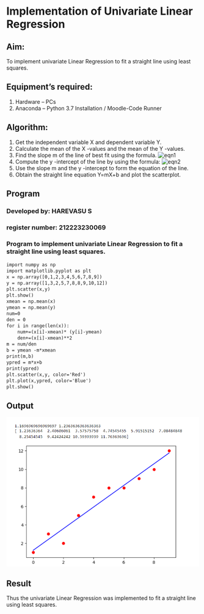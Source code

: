 # Implementation of Univariate Linear Regression
## Aim:
To implement univariate Linear Regression to fit a straight line using least squares.
## Equipment’s required:
1.	Hardware – PCs
2.	Anaconda – Python 3.7 Installation / Moodle-Code Runner
## Algorithm:
1.	Get the independent variable X and dependent variable Y.
2.	Calculate the mean of the X -values and the mean of the Y -values.
3.	Find the slope m of the line of best fit using the formula.
 ![eqn1](./eq1.jpg)
4.	Compute the y -intercept of the line by using the formula:
![eqn2](./eq2.jpg)  
5.	Use the slope m and the y -intercept to form the equation of the line.
6.	Obtain the straight line equation Y=mX+b and plot the scatterplot.
## Program
### Developed by: HAREVASU S
### register number: 212223230069
### Program to implement univariate Linear Regression to fit a straight line using least squares.
```
import numpy as np
import matplotlib.pyplot as plt
x = np.array([0,1,2,3,4,5,6,7,8,9])
y = np.array([1,3,2,5,7,8,8,9,10,12])
plt.scatter(x,y)
plt.show()
xmean = np.mean(x)
ymean = np.mean(y)
num=0
den = 0
for i in range(len(x)):
    num+=(x[i]-xmean)* (y[i]-ymean)
    den+=(x[i]-xmean)**2
m = num/den
b = ymean -m*xmean
print(m,b)
ypred = m*x+b
print(ypred)
plt.scatter(x,y, color='Red') 
plt.plot(x,ypred, color='Blue')
plt.show()
```
## Output
![alt text](image.png)

## Result
Thus the univariate Linear Regression was implemented to fit a straight line using least squares.
